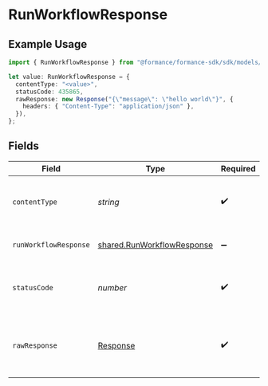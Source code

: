 # RunWorkflowResponse

## Example Usage

```typescript
import { RunWorkflowResponse } from "@formance/formance-sdk/sdk/models/operations";

let value: RunWorkflowResponse = {
  contentType: "<value>",
  statusCode: 435865,
  rawResponse: new Response("{\"message\": \"hello world\"}", {
    headers: { "Content-Type": "application/json" },
  }),
};
```

## Fields

| Field                                                                           | Type                                                                            | Required                                                                        | Description                                                                     |
| ------------------------------------------------------------------------------- | ------------------------------------------------------------------------------- | ------------------------------------------------------------------------------- | ------------------------------------------------------------------------------- |
| `contentType`                                                                   | *string*                                                                        | :heavy_check_mark:                                                              | HTTP response content type for this operation                                   |
| `runWorkflowResponse`                                                           | [shared.RunWorkflowResponse](../../../sdk/models/shared/runworkflowresponse.md) | :heavy_minus_sign:                                                              | The workflow instance                                                           |
| `statusCode`                                                                    | *number*                                                                        | :heavy_check_mark:                                                              | HTTP response status code for this operation                                    |
| `rawResponse`                                                                   | [Response](https://developer.mozilla.org/en-US/docs/Web/API/Response)           | :heavy_check_mark:                                                              | Raw HTTP response; suitable for custom response parsing                         |
